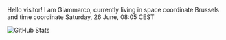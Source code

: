 Hello visitor! I am Giammarco, currently living in space coordinate Brussels and time coordinate Saturday, 26 June, 08:05 CEST

![GitHub Stats](https://github-readme-stats.vercel.app/api?username=grcasanova)
